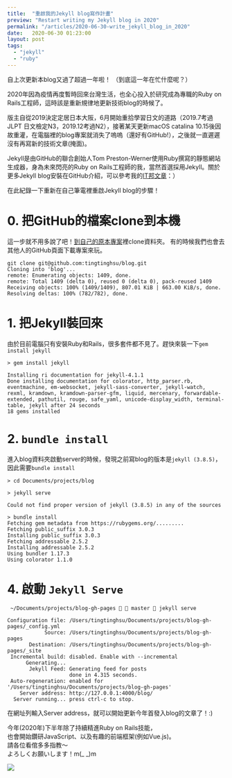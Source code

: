 ```yaml
---
title:  "重啟我的Jekyll blog寫作計畫"
preview: "Restart writing my Jekyll blog in 2020"
permalink: "/articles/2020-06-30-write_jekyll_blog_in_2020"
date:   2020-06-30 01:23:00
layout: post
tags: 
  - "jekyll"
  - "ruby"  
---
```


自上次更新本blog又過了超過一年啦！
（到底這一年在忙什麼呢？）

2020年因為疫情再度暫時回來台灣生活，也全心投入於研究成為專職的Ruby on Rails工程師，這時該是重新規律地更新技術blog的時候了。

<!-- more -->

版主自從2019決定定居日本大阪，6月開始重拾學習日文的道路（2019.7考過JLPT 日文檢定N3，2019.12考過N2），接著某天更新macOS catalina 10.15後因故重灌，在電腦裡的blog專案就消失了嗚嗚（還好有GitHub!），之後就一直遲遲沒有再寫新的技術文章(掩面)。  

Jekyll是由GitHub的聯合創始人Tom Preston-Werner使用Ruby撰寫的靜態網站生成器，身為未來閃亮的Ruby on Rails工程師的我，當然首選採用Jekyll。關於更多Jekyll blog安裝在GitHub介紹，可以參考我的[IT邦文章](https://ithelp.ithome.com.tw/articles/10198964)：）  

在此紀錄一下重新在自己筆電裡重啟Jekyll blog的步驟！

# 0. 把GitHub的檔案clone到本機

這一步就不用多說了吧！[到自己的原本專案](https://github.com/tingtinghsu/blog)裡clone資料夾。
有的時候我們也會去其他人的GitHub頁面下載專案來玩。

```
git clone git@github.com:tingtinghsu/blog.git
Cloning into 'blog'...
remote: Enumerating objects: 1409, done.
remote: Total 1409 (delta 0), reused 0 (delta 0), pack-reused 1409
Receiving objects: 100% (1409/1409), 807.01 KiB | 663.00 KiB/s, done.
Resolving deltas: 100% (782/782), done.
```

# 1. 把Jekyll裝回來

由於目前電腦只有安裝Ruby和Rails，很多套件都不見了。趕快來裝一下`gem install jekyll`

```
> gem install jekyll 

Installing ri documentation for jekyll-4.1.1
Done installing documentation for colorator, http_parser.rb, eventmachine, em-websocket, jekyll-sass-converter, jekyll-watch, rexml, kramdown, kramdown-parser-gfm, liquid, mercenary, forwardable-extended, pathutil, rouge, safe_yaml, unicode-display_width, terminal-table, jekyll after 24 seconds
18 gems installed

```

# 2. `bundle install`

進入blog資料夾啟動server的時候，發現之前寫blog的版本是`jekyll (3.8.5)`，因此需要`bundle install`

```
> cd Documents/projects/blog

> jekyll serve

Could not find proper version of jekyll (3.8.5) in any of the sources

> bundle install
Fetching gem metadata from https://rubygems.org/.........
Fetching public_suffix 3.0.3
Installing public_suffix 3.0.3
Fetching addressable 2.5.2
Installing addressable 2.5.2
Using bundler 1.17.3
Using colorator 1.1.0

```

# 4. 啟動 `Jekyll Serve`

```
 ~/Documents/projects/blog-gh-pages   master  jekyll serve  
 
Configuration file: /Users/tingtinghsu/Documents/projects/blog-gh-pages/_config.yml
            Source: /Users/tingtinghsu/Documents/projects/blog-gh-pages
       Destination: /Users/tingtinghsu/Documents/projects/blog-gh-pages/_site
 Incremental build: disabled. Enable with --incremental
      Generating... 
       Jekyll Feed: Generating feed for posts
                    done in 4.315 seconds.
 Auto-regeneration: enabled for '/Users/tingtinghsu/Documents/projects/blog-gh-pages'
    Server address: http://127.0.0.1:4000/blog/
  Server running... press ctrl-c to stop.
```

在網址列輸入Server address，就可以開始更新今年首發入blog的文章了！:)  

今年(2020年)下半年除了持續精進Ruby on Rails技能，   
也會開始鑽研JavaScript、以及有趣的前端框架(例如Vue.js)。  
請各位看倌多多指教～  
よろしくお願いします！m(_ _)m

![](https://i.imgur.com/euQxZ1R.png)
